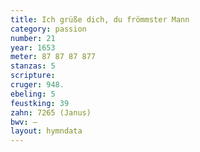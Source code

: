 ```yaml
---
title: Ich grüße dich, du frömmster Mann
category: passion
number: 21
year: 1653
meter: 87 87 87 877
stanzas: 5
scripture: 
cruger: 948.
ebeling: 5
feustking: 39
zahn: 7265 (Janus)
bwv: —
layout: hymndata
---
```

<br>

